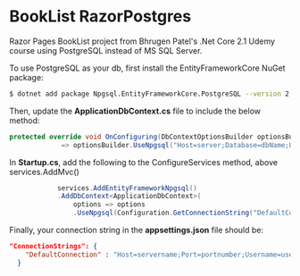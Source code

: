 # BookList RazorPostgres
Razor Pages BookList project from Bhrugen Patel's .Net Core 2.1 Udemy course using PostgreSQL instead of MS SQL Server.

To use PostgreSQL as your db, first install the EntityFrameworkCore NuGet package:

```bash
$ dotnet add package Npgsql.EntityFrameworkCore.PostgreSQL --version 2.1.0
```

Then, update the **ApplicationDbContext.cs** file to include the below method:

```C#
protected override void OnConfiguring(DbContextOptionsBuilder optionsBuilder)
             => optionsBuilder.UseNpgsql("Host=server;Database=dbName;Username=username;Password=password");
```

In **Startup.cs**, add the following to the ConfigureServices method, above services.AddMvc()

```C#
            services.AddEntityFrameworkNpgsql()
            .AddDbContext<ApplicationDbContext>(
                options => options
                .UseNpgsql(Configuration.GetConnectionString("DefaultConnection")));
```

Finally, your connection string in the **appsettings.json** file should be:

```JSON
"ConnectionStrings": {
    "DefaultConnection" : "Host=servername;Port=portnumber;Username=username;Password=password;Database=DBname;"
  }
```
